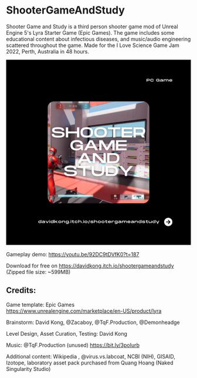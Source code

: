 # ShooterGameAndStudy
Shooter Game and Study is a third person shooter game mod of Unreal Engine 5's Lyra Starter Game (Epic Games).
The game includes some educational content about infectious diseases, and music/audio engineering scattered throughout the game. 
Made for the I Love Science Game Jam 2022, Perth, Australia in 48 hours. 

![alt text](https://github.com/davidswkong/ShooterGameAndStudy/blob/main/Shootergameandstudy.png?raw=true)

Gameplay demo: https://youtu.be/92DC9tDVfK0?t=187

Download for free on https://davidkong.itch.io/shootergameandstudy (Zipped file size: ~599MB)

## Credits: 

Game template: Epic Games 
https://www.unrealengine.com/marketplace/en-US/product/lyra 

Brainstorm: David Kong, @Zacaboy, @TqF.Production, @Demonheadge 

Level Design, Asset Curation, Testing:  David Kong 

Music:  @TqF.Production (unused) https://bit.ly/3poIurb

Additional content:  Wikipedia , @virus.vs.labcoat, NCBI (NIH), GISAID, Izotope, laboratory asset pack purchased from Quang Hoang (Naked Singularity Studio)
